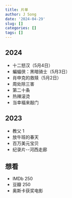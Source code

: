 ```yaml
---
title: 片单
author: J Song
date: '2024-04-29'
slug: []
categories: []
tags: []
---
```

## 2024

- 十二怒汉（5月4日）
- 蝙蝠侠：黑暗骑士（5月3日）
- 肖申克的救赎（5月2日）
- 周处除三害
- 第二十条
- 热辣滚烫
- 当幸福来敲门

## 2023
- 教父 1
- 放牛班的春天
- 百万美元宝贝
- 纪录片--河西走廊


## 想看
- IMDb 250
- 豆瓣 250
- 奥斯卡获奖电影